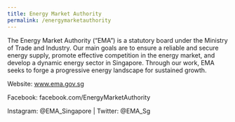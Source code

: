 ```yaml
---
title: Energy Market Authority
permalink: /energymarketauthority
---
```

The Energy Market Authority (“EMA”) is a statutory board under the Ministry of Trade and Industry. Our main goals are to ensure a reliable and secure energy supply, promote effective competition in the energy market, and develop a dynamic energy sector in Singapore. Through our work, EMA seeks to forge a progressive energy landscape for sustained growth.

Website: www.ema.gov.sg

Facebook: facebook.com/EnergyMarketAuthority

Instagram: @EMA_Singapore | Twitter: @EMA_Sg